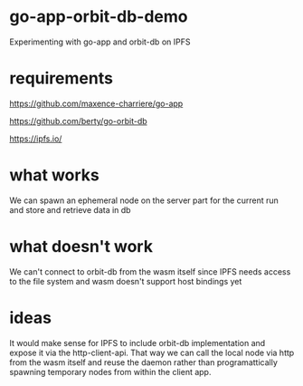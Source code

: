 # go-app-orbit-db-demo
Experimenting with go-app and orbit-db on IPFS

# requirements

https://github.com/maxence-charriere/go-app

https://github.com/berty/go-orbit-db

https://ipfs.io/

# what works

We can spawn an ephemeral node on the server part for the current run and store and retrieve data in db

# what doesn't work

We can't connect to orbit-db from the wasm itself since IPFS needs access to the file system and wasm doesn't support host bindings yet

# ideas

It would make sense for IPFS to include orbit-db implementation and expose it via the http-client-api. That way we can call the local node via http from the wasm itself and reuse the daemon rather than programattically spawning temporary nodes from within the client app.
